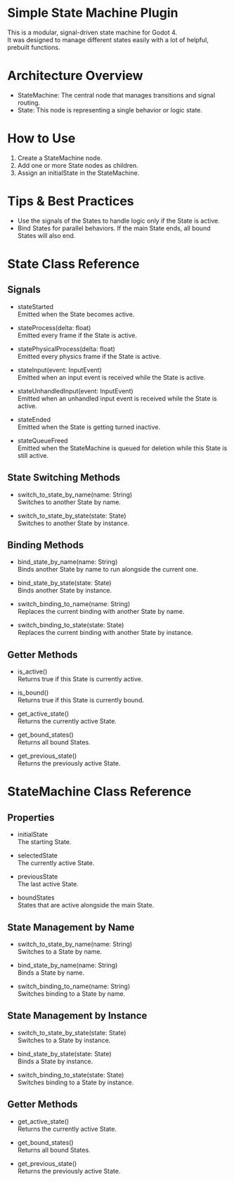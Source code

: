 # Simple State Machine Plugin
This is a modular, signal-driven state machine for Godot 4.  
It was designed to manage different states easily with a lot of helpful, prebuilt functions.


# Architecture Overview
- StateMachine: The central node that manages transitions and signal routing.
- State: This node is representing a single behavior or logic state.    


# How to Use
1. Create a StateMachine node.
2. Add one or more State nodes as children.
3. Assign an initialState in the StateMachine.


# Tips & Best Practices
- Use the signals of the States to handle logic only if the State is active.
- Bind States for parallel behaviors. If the main State ends, all bound States will also end.


# State Class Reference
## Signals
- stateStarted  
Emitted when the State becomes active. 

- stateProcess(delta: float)  
Emitted every frame if the State is active.

- statePhysicalProcess(delta: float)   
Emitted every physics frame if the State is active.

- stateInput(event: InputEvent)   
Emitted when an input event is received while the State is active.

- stateUnhandledInput(event: InputEvent)   
Emitted when an unhandled input event is received while the State is active.

- stateEnded   
Emitted when the State is getting turned inactive.

- stateQueueFreed   
Emitted when the StateMachine is queued for deletion while this State is still active.


## State Switching Methods
- switch_to_state_by_name(name: String)  
Switches to another State by name.

- switch_to_state_by_state(state: State)  
Switches to another State by instance.

## Binding Methods
- bind_state_by_name(name: String)   
Binds another State by name to run alongside the current one.

- bind_state_by_state(state: State)    
Binds another State by instance.

- switch_binding_to_name(name: String)  
Replaces the current binding with another State by name.

- switch_binding_to_state(state: State)  
Replaces the current binding with another State by instance.

## Getter Methods
- is_active()  
Returns true if this State is currently active.

- is_bound()   
Returns true if this State is currently bound.

- get_active_state()   
Returns the currently active State.

- get_bound_states()  
Returns all bound States.

- get_previous_state()   
Returns the previously active State.

# StateMachine Class Reference
## Properties
- initialState  
The starting State.

- selectedState   
The currently active State.

- previousState  
The last active State.

- boundStates   
States that are active alongside the main State.

## State Management by Name
- switch_to_state_by_name(name: String)  
Switches to a State by name.

- bind_state_by_name(name: String)  
Binds a State by name.

- switch_binding_to_name(name: String)  
Switches binding to a State by name.

## State Management by Instance
- switch_to_state_by_state(state: State)   
Switches to a State by instance.

- bind_state_by_state(state: State)    
Binds a State by instance.

- switch_binding_to_state(state: State)   
Switches binding to a State by instance.

## Getter Methods
- get_active_state()  
Returns the currently active State.

- get_bound_states()   
Returns all bound States.

- get_previous_state()  
Returns the previously active State.
